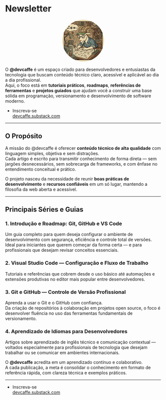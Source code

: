 # Newsletter 


<p align="center">
  <img src="./img/goatnews.png" alt="Descrição da imagem" style="border-radius: 50%;
  width: 135px; height: 135px;">
</p>



O **@devcaffe** é um espaço criado para desenvolvedores e entusiastas da tecnologia que buscam conteúdo técnico claro, acessível e aplicável ao dia a dia profissional.  
Aqui, o foco está em **tutoriais práticos**, **roadmaps**, **referências de ferramentas** e **projetos guiados** que ajudam você a construir uma base sólida em programação, versionamento e desenvolvimento de software moderno.

- Inscreva-se      
[devcaffe.substack.com](https://devcaffe.substack.com)     

---

## O Propósito

A missão do @devcaffe é oferecer **conteúdo técnico de alta qualidade** com linguagem simples, objetiva e sem distrações.  
Cada artigo é escrito para transmitir conhecimento de forma direta — sem jargões desnecessários, sem sobrecarga de frameworks, e com ênfase no entendimento conceitual e prático.

O projeto nasceu da necessidade de reunir **boas práticas de desenvolvimento** e **recursos confiáveis** em um só lugar, mantendo a filosofia da web aberta e acessível.

---

## Principais Séries e Guias

### 1. Introdução e Roadmap: Git, GitHub e VS Code
Um guia completo para quem deseja configurar o ambiente de desenvolvimento com segurança, eficiência e controle total de versões.  
Ideal para iniciantes que querem começar da forma certa — e para profissionais que desejam revisar conceitos essenciais.

### 2. Visual Studio Code — Configuração e Fluxo de Trabalho
Tutoriais e referências que cobrem desde o uso básico até automações e extensões produtivas no editor mais popular entre desenvolvedores.

### 3. Git e GitHub — Controle de Versão Profissional
Aprenda a usar o Git e o GitHub com confiança.  
Da criação de repositórios à colaboração em projetos open source, o foco é desenvolver fluência no uso das ferramentas fundamentais de versionamento.

### 4. Aprendizado de Idiomas para Desenvolvedores
Artigos sobre aprendizado de inglês técnico e comunicação contextual — voltados especialmente para profissionais de tecnologia que desejam trabalhar ou se comunicar em ambientes internacionais.






O **@devcaffe** acredita em um aprendizado contínuo e colaborativo.  
A cada publicação, a meta é consolidar o conhecimento em formato de referência rápida, com clareza técnica e exemplos práticos.


---

- Inscreva-se      
[devcaffe.substack.com](https://devcaffe.substack.com)     




